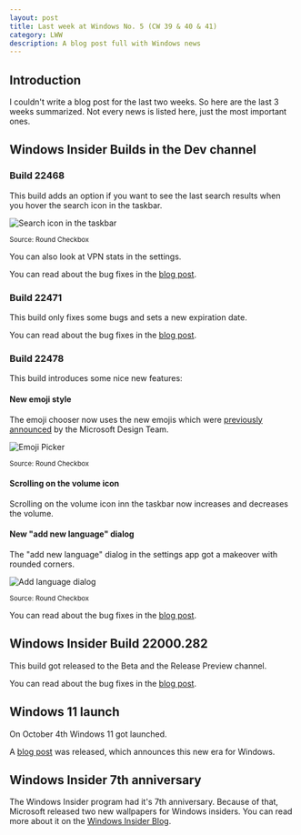 ```yaml
---
layout: post
title: Last week at Windows No. 5 (CW 39 & 40 & 41)
category: LWW
description: A blog post full with Windows news
---
```


## Introduction

I couldn't write a blog post for the last two weeks. So here are the last 3 weeks summarized. Not every news is listed here, just the most important ones.

## Windows Insider Builds in the Dev channel
### Build 22468
This build adds an option if you want to see the last search results when you hover the search icon in the taskbar.

![Search icon in the taskbar](https://user-images.githubusercontent.com/58633848/137476500-16527433-7d0d-4a53-bf97-d7432ec6419c.png)

<small>Source: Round Checkbox</small>

You can also look at VPN stats in the settings.

You can read about the bug fixes in the [blog post](https://blogs.windows.com/windows-insider/2021/09/29/announcing-windows-11-insider-preview-build-22468/).

### Build 22471

This build only fixes some bugs and sets a new expiration date.

You can read about the bug fixes in the [blog post](https://blogs.windows.com/windows-insider/2021/10/04/announcing-windows-11-insider-preview-build-22471/).

### Build 22478

This build introduces some nice new features:

#### New emoji style
The emoji chooser now uses the new emojis which were [previously announced](https://medium.com/microsoft-design/emotionality-at-work-398182387adc) by the Microsoft Design Team.

![Emoji Picker](https://user-images.githubusercontent.com/58633848/137577245-f7bf8686-55b9-4017-a875-0c8a5b81df4b.png)

<small>Source: Round Checkbox</small>
#### Scrolling on the volume icon
Scrolling on the volume icon inn the taskbar now increases and decreases the volume.

#### New "add new language" dialog
The "add new language" dialog in the settings app got a makeover with rounded corners.

![Add language dialog](https://user-images.githubusercontent.com/58633848/137577337-4e2ca62b-b2a9-4030-b40b-9a13051af891.png)

<small>Source: Round Checkbox</small>

You can read about the bug fixes in the [blog post](https://blogs.windows.com/windows-insider/2021/10/14/announcing-windows-11-insider-preview-build-22478/).

## Windows Insider Build 22000.282

This build got released to the Beta and the Release Preview channel.

You can read about the bug fixes in the [blog post](https://blogs.windows.com/windows-insider/2021/10/15/releasing-windows-11-build-22000-282-to-beta-and-release-preview-channels/).

## Windows 11 launch

On October 4th Windows 11 got launched.

A [blog post](https://blogs.windows.com/windowsexperience/2021/10/04/windows-11-a-new-era-for-the-pc-begins-today/) was released, which announces this new era for Windows.

## Windows Insider 7th anniversary

The Windows Insider program had it's 7th anniversary. Because of that, Microsoft released two new wallpapers for Windows insiders. You can read more about it on the [Windows Insider Blog](https://insider.windows.com/en-us/articles/thank-you-to-the-windows-insider-community-for-seven-years-together).
